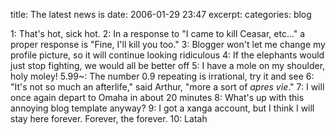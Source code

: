 title: The latest news is
date: 2006-01-29 23:47
excerpt: 
categories: blog

1: That's hot, sick hot.
2: In a response to "I came to kill Ceasar, etc..." a proper response is "Fine, I'll kill you too."
3: Blogger won't let me change my profile picture, so it will continue looking ridiculous
4: If the elephants would just stop fighting, we would all be better off
5: I have a mole on my shoulder, holy moley!
5.99~: The number 0.9 repeating is irrational, try it and see
6: "It's not so much an afterlife," said Arthur, "more a sort of _apres vie_."
7: I will once again depart to Omaha in about 20 minutes
8: What's up with this annoying blog template anyway?
9: I got a xanga account, but I think I will stay here forever. Forever, the forever.
10: Latah